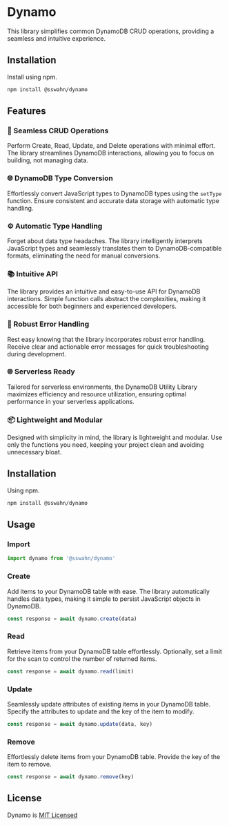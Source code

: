 # Dynamo

This library simplifies common DynamoDB CRUD operations, providing a seamless and intuitive experience.  

## Installation  
Install using npm.  
```bash
npm install @sswahn/dynamo
```

## Features

### 🚀 Seamless CRUD Operations
Perform Create, Read, Update, and Delete operations with minimal effort. The library streamlines DynamoDB interactions, allowing you to focus on building, not managing data.

### 🌐 DynamoDB Type Conversion
Effortlessly convert JavaScript types to DynamoDB types using the `setType` function. Ensure consistent and accurate data storage with automatic type handling.

### ⚙️ Automatic Type Handling
Forget about data type headaches. The library intelligently interprets JavaScript types and seamlessly translates them to DynamoDB-compatible formats, eliminating the need for manual conversions.

### 📚 Intuitive API
The library provides an intuitive and easy-to-use API for DynamoDB interactions. Simple function calls abstract the complexities, making it accessible for both beginners and experienced developers.

### 🧪 Robust Error Handling
Rest easy knowing that the library incorporates robust error handling. Receive clear and actionable error messages for quick troubleshooting during development.

### 🌐 Serverless Ready
Tailored for serverless environments, the DynamoDB Utility Library maximizes efficiency and resource utilization, ensuring optimal performance in your serverless applications.

### 📦 Lightweight and Modular
Designed with simplicity in mind, the library is lightweight and modular. Use only the functions you need, keeping your project clean and avoiding unnecessary bloat.

## Installation
Using npm.
```bash
npm install @sswahn/dynamo
```

## Usage  

### Import
```javascript
import dynamo from '@sswahn/dynamo'
```

### Create
Add items to your DynamoDB table with ease. The library automatically handles data types, making it simple to persist JavaScript objects in DynamoDB.
```javascript
const response = await dynamo.create(data)
```  

### Read
Retrieve items from your DynamoDB table effortlessly. Optionally, set a limit for the scan to control the number of returned items.
```javascript
const response = await dynamo.read(limit)
```  

### Update
Seamlessly update attributes of existing items in your DynamoDB table. Specify the attributes to update and the key of the item to modify. 
```javascript
const response = await dynamo.update(data, key)
```

### Remove
Effortlessly delete items from your DynamoDB table. Provide the key of the item to remove.
```javascript
const response = await dynamo.remove(key)
```  

## License
Dynamo is [MIT Licensed](https://github.com/sswahn/dynamo/blob/main/LICENSE)
